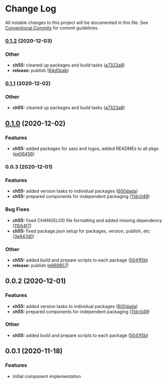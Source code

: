 # Change Log

All notable changes to this project will be documented in this file.
See [Conventional Commits](https://conventionalcommits.org) for commit guidelines.

### [0.1.2](https://github.com/theartofeducation/ui-common/compare/@aoeu/logos@0.1.0...@aoeu/logos@0.1.2) (2020-12-03)


### Other

* **ch55:** cleaned up packages and build tasks ([a7323a8](https://github.com/theartofeducation/ui-common/commit/a7323a85b1326d26b032515f0c4196630447d727))
* **release:** publish ([64d5bab](https://github.com/theartofeducation/ui-common/commit/64d5babc49709b131a1d1ef44c6647681fb0cfc5))



### [0.1.1](https://github.com/theartofeducation/ui-common/compare/@aoeu/logos@0.1.0...@aoeu/logos@0.1.1) (2020-12-02)


### Other

* **ch55:** cleaned up packages and build tasks ([a7323a8](https://github.com/theartofeducation/ui-common/commit/a7323a85b1326d26b032515f0c4196630447d727))



## [0.1.0](https://github.com/theartofeducation/ui-common/compare/@aoeu/logos@0.0.3...@aoeu/logos@0.1.0) (2020-12-02)


### Features

* **ch55:** added packages for sass and logos, added READMEs to all pkgs ([ee06456](https://github.com/theartofeducation/ui-common/commit/ee06456e93a00b407d45e0a90ae27fbf288993d4))



### 0.0.3 (2020-12-01)


### Features

* **ch55:** added version tasks to individual packages ([600dada](https://github.com/theartofeducation/ui-common/commit/600dada086c4f8ee646e528637a054445273a08c))
* **ch55:** prepared components for independent packaging ([11dc049](https://github.com/theartofeducation/ui-common/commit/11dc04989afd78e16419a4a0769e9d41d683f16d))


### Bug Fixes

* **ch55:** fixed CHANGELOG file formatting and added missing dependency ([11b54f7](https://github.com/theartofeducation/ui-common/commit/11b54f7e1992cfed5c9fdc8b064065278c746adf))
* **ch55:** fixed package.json setup for packages, version, publish, etc ([3e847d0](https://github.com/theartofeducation/ui-common/commit/3e847d01e15d581a0934382a95c6ba3eb3e3b256))


### Other

* **ch55:** added build and prepare scripts to each package ([5041f5b](https://github.com/theartofeducation/ui-common/commit/5041f5b5eaa7b88646a8c29c718df99e12e5e6f2))
* **release:** publish ([e669857](https://github.com/theartofeducation/ui-common/commit/e669857fe53acc122839d4c6b539c3e9b37acf52))



## 0.0.2 (2020-12-01)

### Features

* **ch55:** added version tasks to individual packages ([600dada](https://github.com/theartofeducation/ui-common/commit/600dada086c4f8ee646e528637a054445273a08c))
* **ch55:** prepared components for independent packaging ([11dc049](https://github.com/theartofeducation/ui-common/commit/11dc04989afd78e16419a4a0769e9d41d683f16d))

### Other

* **ch55:** added build and prepare scripts to each package ([5041f5b](https://github.com/theartofeducation/ui-common/commit/5041f5b5eaa7b88646a8c29c718df99e12e5e6f2))

## 0.0.1 (2020-11-18)

### Features

* Initial component implementation
